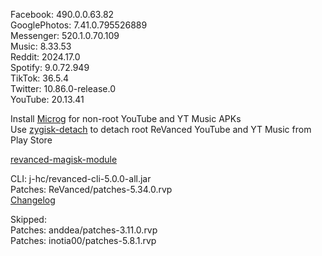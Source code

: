 Facebook: 490.0.0.63.82  
GooglePhotos: 7.41.0.795526889  
Messenger: 520.1.0.70.109  
Music: 8.33.53  
Reddit: 2024.17.0  
Spotify: 9.0.72.949  
TikTok: 36.5.4  
Twitter: 10.86.0-release.0  
YouTube: 20.13.41  

Install [Microg](https://github.com/ReVanced/GmsCore/releases) for non-root YouTube and YT Music APKs  
Use [zygisk-detach](https://github.com/j-hc/zygisk-detach) to detach root ReVanced YouTube and YT Music from Play Store  

[revanced-magisk-module](https://github.com/j-hc/revanced-magisk-module)
  
CLI: j-hc/revanced-cli-5.0.0-all.jar  
Patches: ReVanced/patches-5.34.0.rvp  
[Changelog](https://github.com/ReVanced/revanced-patches/releases/tag/v5.34.0)  

Skipped:  
Patches: anddea/patches-3.11.0.rvp  
Patches: inotia00/patches-5.8.1.rvp        
